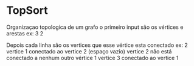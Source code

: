 # TopSort

Organizaçao topologica de um grafo
o primeiro input são os vértices e arestas
ex: 3 2

Depois cada linha são os vertices que esse vértice esta conectado
ex:
2   vertice 1 conectado ao vertice 2
    (espaço vazio) vertice 2 não está conectado a nenhum outro vértice
1   vertice 3 conectado ao vertice 1    
